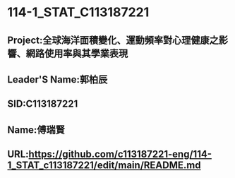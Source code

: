 # 114-1_STAT_C113187221
## Project:全球海洋面積變化、運動頻率對心理健康之影響、網路使用率與其學業表現
## Leader'S Name:郭柏辰
## SID:C113187221
## Name:傅瑞賢
## URL:https://github.com/c113187221-eng/114-1_STAT_c113187221/edit/main/README.md
